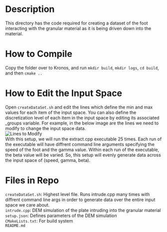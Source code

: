 # Description
This directory has the code required for creating a dataset of the foot interacting with the granular material as it is being driven down into the material.

# How to Compile
Copy the folder over to Kronos, and run ```mkdir build```, ```mkdir logs```, ```cd build```, and then ```cmake ..```

# How to Edit the Input Space
Open ```createDataSet.sh``` and edit the lines which define the min and max values for each item of the input space. You can also define the discretization level of each item in the input space by editing its associated _groups variable. For example, in the below image are the lines we need to modify to change the input space data. <br />
![Lines to Modify](media/bash_file_description.png) <br />
With this setup, we will run the extract.cpp executable 25 times. Each run of the executable will have diffrent command line arguments specifying the speed of the foot and the gamma value. Within each run of the executable, the beta value will be varied. So, this setup will evenly generate data across the input space of (speed, gamma, beta).

# Files in Repo  
```createDataSet.sh```: Highest level file. Runs intrude.cpp many times with diffrent command line args in order to generate data over the entire input space we care about. <br />
```intrude.cpp```: DEM simulation of the plate intruding into the granular material <br />
```setup.json```: Defines parameters of the DEM simulation <br /> 
```CMakeLists.txt```: For build system <br />
```README.md```

